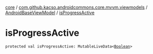 [core](../../index.md) / [com.github.kacso.androidcommons.core.mvvm.viewmodels](../index.md) / [AndroidBaseViewModel](index.md) / [isProgressActive](./is-progress-active.md)

# isProgressActive

`protected val isProgressActive: MutableLiveData<`[`Boolean`](https://kotlinlang.org/api/latest/jvm/stdlib/kotlin/-boolean/index.html)`>`
